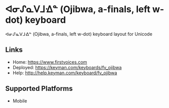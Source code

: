 ᐊᓂᔑᓇᐯᒧᐎᓐ (Ojibwa, a-finals, left w-dot) keyboard
======================

ᐊᓂᔑᓇᐯᒧᐎᓐ (Ojibwa, a-finals, left w-dot) keyboard layout for Unicode

Links
-----

 * Home:     <https://www.firstvoices.com>
 * Deployed: <https://keyman.com/keyboards/fv_ojibwa>
 * Help:     <http://help.keyman.com/keyboard/fv_ojibwa>
 
Supported Platforms
-------------------

 * Mobile
